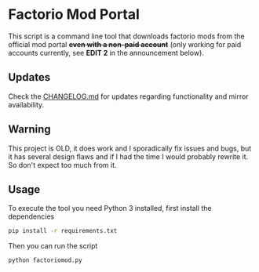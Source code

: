 # Factorio Mod Portal

This script is a command line tool that downloads factorio mods 
from the official mod portal ~~**even with a non-paid account**~~ 
(only working for paid accounts currently, see <b>EDIT 2</b> in the announcement below).

## Updates
Check the [CHANGELOG.md](CHANGELOG.md) for updates regarding functionality and mirror availability.

## Warning
This project is OLD, it does work and I sporadically fix issues and bugs, but it has several design flaws and if I had the time I would probably rewrite it.
So don't expect too much from it.

## Usage
To execute the tool you need Python 3 installed, first install the dependencies
```bash
pip install -r requirements.txt
```

Then you can run the script
```bash
python factoriomod.py
```
